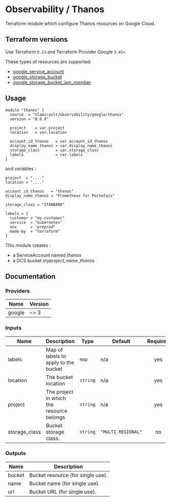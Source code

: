 # Observability / Thanos

Terraform module which configure Thanos resources on Google Cloud.

## Terraform versions

Use Terraform `0.13` and Terraform Provider Google `3.45+`.

These types of resources are supported:

* [google_service_account](https://www.terraform.io/docs/providers/google/r/google_service_account.html)
* [google_storage_bucket](https://www.terraform.io/docs/providers/google/r/storage_bucket.html)
* [google_storage_bucket_iam_member](https://www.terraform.io/docs/providers/google/r/storage_bucket_iam.html)

## Usage

```hcl
module "thanos" {
  source  = "nlamirault/observability/google/thanos"
  version = "0.0.0"

  project    = var.project
  location   = var.location

  account_id_thanos   = var.account_id_thanos
  display_name_thanos = var.display_name_thanos
  storage_class       = var.storage_class
  labels              = var.labels
}
```

and variables :

```hcl
project  = "...."
location = "...."

account_id_thanos   = "thanos"
display_name_thanos = "Prometheus for Portefaix"

storage_class = "STANDARD"

labels = {
  customer = "my-customer"
  service  = "kubernetes"
  env      = "preprod"
  made-by  = "terraform"
}
```

This module creates :

* a ServiceAccount named *thanos*
* a GCS bucket *myproject_name_thanos*

## Documentation

### Providers

| Name | Version |
|------|---------|
| google | ~> 3 |

### Inputs

| Name | Description | Type | Default | Required |
|------|-------------|------|---------|:-----:|
| labels | Map of labels to apply to the bucket | `map` | n/a | yes |
| location | The bucket location | `string` | n/a | yes |
| project | The project in which the resource belongs | `string` | n/a | yes |
| storage\_class | Bucket storage class. | `string` | `"MULTI_REGIONAL"` | no |

### Outputs

| Name | Description |
|------|-------------|
| bucket | Bucket resource (for single use). |
| name | Bucket name (for single use). |
| url | Bucket URL (for single use). |
